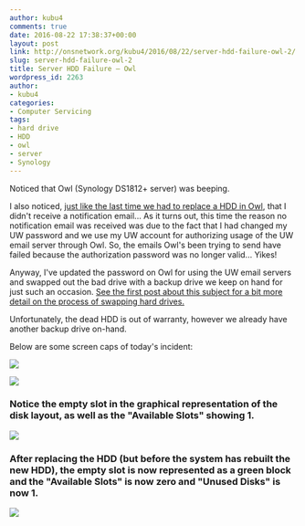 ```yaml
---
author: kubu4
comments: true
date: 2016-08-22 17:38:37+00:00
layout: post
link: http://onsnetwork.org/kubu4/2016/08/22/server-hdd-failure-owl-2/
slug: server-hdd-failure-owl-2
title: Server HDD Failure – Owl
wordpress_id: 2263
author:
- kubu4
categories:
- Computer Servicing
tags:
- hard drive
- HDD
- owl
- server
- Synology
---
```


Noticed that Owl (Synology DS1812+ server) was beeping.

I also noticed, [just like the last time we had to replace a HDD in Owl](http://onsnetwork.org/kubu4/2015/07/31/server-hdd-failure-owl/), that I didn't receive a notification email... As it turns out, this time the reason no notification email was received was due to the fact that I had changed my UW password and we use my UW account for authorizing usage of the UW email server through Owl. So, the emails Owl's been trying to send have failed because the authorization password was no longer valid... Yikes!

Anyway, I've updated the password on Owl for using the UW email servers and swapped out the bad drive with a backup drive we keep on hand for just such an occasion. [See the first post about this subject for a bit more detail on the process of swapping hard drives.](http://onsnetwork.org/kubu4/2015/07/31/server-hdd-failure-owl/)



Unfortunately, the dead HDD is out of warranty, however we already have another backup drive on-hand.



Below are some screen caps of today's incident:



[![](http://eagle.fish.washington.edu/Arabidopsis/20160822_owl_hdd_replacement_04.jpg)](http://eagle.fish.washington.edu/Arabidopsis/20160822_owl_hdd_replacement_04.jpg)





[![](http://eagle.fish.washington.edu/Arabidopsis/20160822_owl_hdd_replacement_01.jpg)](http://eagle.fish.washington.edu/Arabidopsis/20160822_owl_hdd_replacement_01.jpg)











### Notice the empty slot in the graphical representation of the disk layout, as well as the "Available Slots" showing 1.



[![](http://eagle.fish.washington.edu/Arabidopsis/20160822_owl_hdd_replacement_02.jpg)](http://eagle.fish.washington.edu/Arabidopsis/20160822_owl_hdd_replacement_02.jpg)











### 





### After replacing the HDD (but before the system has rebuilt the new HDD), the empty slot is now represented as a green block and the "Available Slots" is now zero and "Unused Disks" is now 1.





[![](http://eagle.fish.washington.edu/Arabidopsis/20160822_owl_hdd_replacement_03.jpg)](http://eagle.fish.washington.edu/Arabidopsis/20160822_owl_hdd_replacement_03.jpg)
